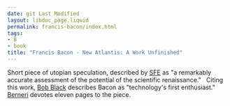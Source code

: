 ```yaml
---
date: git Last Modified
layout: libdoc_page.liquid
permalink: francis-bacon/index.html
tags:
- B
- book
title: "Francis Bacon - New Atlantis: A Work Unfinished"
---
```


Short piece of utopian speculation, described by <a href="http://www.sf-encyclopedia.com/entry/bacon_francis">SFE</a> as "a  remarkably accurate assessment of the potential of the scientific renaissance."
 
Citing this work, <a href="biblio.htm#Black">Bob Black</a>  describes Bacon as "technology's first enthusiast." <a href="biblio.htm#Berneri"> Berneri</a> devotes eleven pages to the piece.